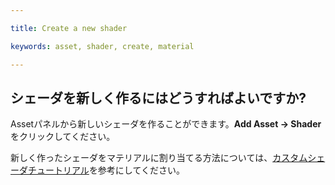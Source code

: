 ---
title: Create a new shader
keywords: asset, shader, create, material
---

## シェーダを新しく作るにはどうすればよいですか?

Assetパネルから新しいシェーダを作ることができます。**Add Asset -> Shader**をクリックしてください。

新しく作ったシェーダをマテリアルに割り当てる方法については、[カスタムシェーダチュートリアル][1]を参考にしてください。

[1]: http://developer.playcanvas.com/en/tutorials/advanced/custom-shaders/


